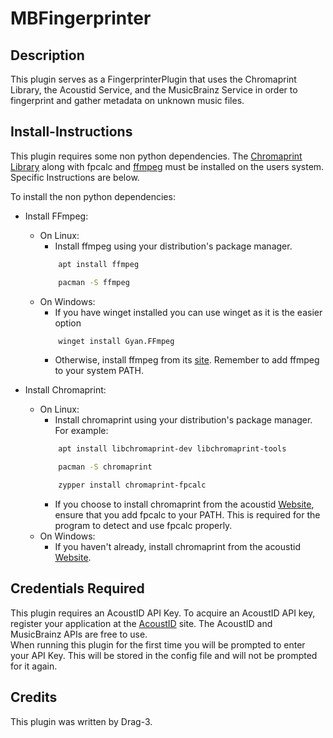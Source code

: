 # MBFingerprinter  
## Description  
This plugin serves as a FingerprinterPlugin that uses the Chromaprint Library, the Acoustid Service, and the MusicBrainz Service in order to fingerprint and gather metadata on unknown music files.

## Install-Instructions

This plugin requires some non python dependencies. The [Chromaprint Library](https://acoustid.org/chromaprint) along with fpcalc and [ffmpeg](https://ffmpeg.org/) must be installed on the users system. Specific Instructions are below.

To install the non python dependencies:
- Install FFmpeg:
    - On Linux:
        - Install ffmpeg using your distribution's package manager.
        ```bash
            apt install ffmpeg
        ```
        ```bash
            pacman -S ffmpeg
        ```
    - On Windows:
        - If you have winget installed you can use winget as it is the easier option
        ```bash
            winget install Gyan.FFmpeg
        ```
        - Otherwise, install ffmpeg from its [site](https://ffmpeg.org). Remember to add ffmpeg to your system PATH.

- Install Chromaprint:
   - On Linux:
       - Install chromaprint using your distribution's package manager. For example:
       ```bash
           apt install libchromaprint-dev libchromaprint-tools
       ```
       ```bash
           pacman -S chromaprint
       ```
       ```bash
           zypper install chromaprint-fpcalc
       ```
       - If you choose to install chromaprint from the acoustid [Website](https://acoustid.org/chromaprint), ensure that you add fpcalc to your PATH. This is required for the program to detect and use fpcalc properly.
   - On Windows:
       - If you haven't already, install chromaprint from the acoustid [Website](https://acoustid.org/chromaprint).


## Credentials Required
This plugin requires an AcoustID API Key. To acquire an AcoustID API key, register your application at the [AcoustID](https://acoustid.org/new-application) site. The AcoustID and MusicBrainz APIs are free to use.  
When running this plugin for the first time you will be prompted to enter your API Key. This will be stored in the config file and will not be prompted for it again.

## Credits
This plugin was written by Drag-3.